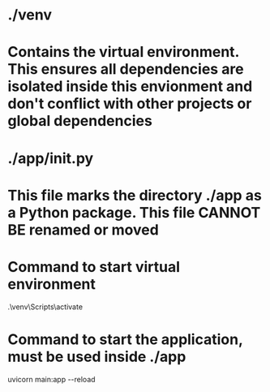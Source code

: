 # ./venv
# Contains the virtual environment. This ensures all dependencies are isolated inside this envionment and don't conflict with other projects or global dependencies

# ./app/__init__.py
# This file marks the directory ./app as a Python package. This file CANNOT BE renamed or moved

# Command to start virtual environment
.\venv\Scripts\activate

# Command to start the application, must be used inside ./app
uvicorn main:app --reload